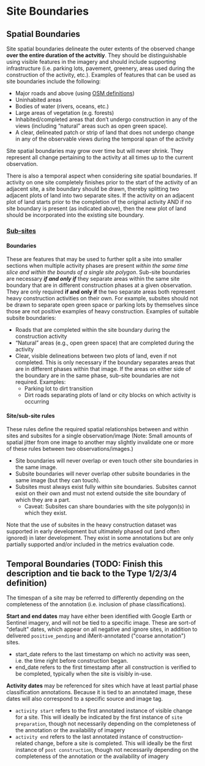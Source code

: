 # Site Boundaries

## Spatial Boundaries 

Site spatial boundaries delineate the outer extents of the observed change **over the entire duration of the actvitiy**. They should be distinguishable using visible features in the imagery and should include supporting infrastructure (i.e. parking lots, pavement, greenery, areas used during the construction of the activity, etc.). Examples of features that can be used as site boundaries include the following:
- Major roads and above (using [OSM definitions](https://wiki.openstreetmap.org/wiki/United_States/Road_classification))
- Uninhabited areas
- Bodies of water (rivers, oceans, etc.)
- Large areas of vegetation (e.g. forests)
- Inhabited/completed areas that don’t undergo construction in any of the views (including “natural” areas such as open green space).
- A clear, delineated patch or strip of land that does not undergo change in any of the observable views during the temporal span of the activity

Site spatial boundaries may grow over time but will never shrink. They represent all change pertaining to the activity at all times up to the current observation. 

There is also a temporal aspect when considering site spatial boundaries. If activity on one site completely finishes prior to the start of the activity of an adjacent site, a site boundary should be drawn, thereby splitting two adjacent plots of land into two separate sites. If the activity on an adjacent plot of land starts prior to the completion of the original activity AND if no site boundary is present (as indicated above), then the new plot of land should be incorporated into the existing site boundary.  

### <ins>Sub-sites</ins>

#### Boundaries

These are features that may be used to further split a site into smaller sections when multiple activity phases are present _within the same time slice and within the bounds of a single site polygon_. Sub-site boundaries are necessary _**if and only if**_ they separate areas within the same site boundary that are in different construction phases at a given observation. They are only required **if and only if** the two separate areas both represent heavy construction activities on their own. For example, subsites should not be drawn to separate open green space or parking lots by themselves since those are not positive examples of heavy construction. Examples of suitable subsite boundaries: 
- Roads that are completed within the site boundary during the construction activity
- “Natural” areas (e.g., open green space) that are completed during the activity
- Clear, visible delineations between two plots of land, even if not completed. This is only necessary if the boundary separates areas that are in different phases within that image. If the areas on either side of the boundary are in the same phase, sub-site boundaries are not required. Examples: 
  - Parking lot to dirt transition 
  - Dirt roads separating plots of land or city blocks on which activity is occurring

#### Site/sub-site rules

These rules define the required spatial relationships between and within sites and subsites for a single observation/image (Note: Small amounts of spatial jitter from one image to another may slightly invalidate one or more of these rules between two observations/images.)
- Site boundaries will never overlap or even touch other site boundaries in the same image.
- Subsite boundaries will never overlap other subsite boundaries in the same image (but they can touch). 
- Subsites must always exist fully within site boundaries. Subsites cannot exist on their own and must not extend outside the site boundary of which they are a part.
  - Caveat: Subsites can share boundaries with the site polygon(s) in which they exist. 

Note that the use of subsites in the heavy construction dataset was supported in early development but ultimately phased out (and often ignored) in later development. They exist in some annotations but are only partially supported and/or included in the metrics evaluation code.  

## Temporal Boundaries (TODO: Finish this description and tie back to the Type 1/2/3/4 definition)

The timespan of a site may be referred to differently depending on the completeness of the annotation (i.e. inclusion of phase classifications).

**Start and end dates** may have either been identified with Google Earth or Sentinel imagery, and will not be tied to a specific image. These are sort-of "default" dates, which appear on all negative and ignore sites, in addition to delivered `positive_pending` and iMerit-annotated ("coarse annotation") sites.
- start_date refers to the last timestamp on which no activity was seen, i.e. the time right before construction began.
- end_date refers to the first timestamp after all construction is verified to be completed, typically when the site is visibly in-use.

**Activity dates** may be referenced for sites which have at least partial phase classification annotations. Because it is tied to an annotated image, these dates will also correspond to a specific source and image tag.
- `activity start` refers to the first annotated instance of visible change for a site. This will ideally be indicated by the first instance of `site preparation`, though not necessarily depending on the completeness of the annotation or the availability of imagery
- `activity end` refers to the last annotated instance of construction-related change, before a site is completed. This will ideally be the first instance of `post construction`, though not necessarily depending on the completeness of the annotation or the availability of imagery